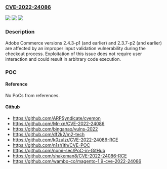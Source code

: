 ### [CVE-2022-24086](https://cve.mitre.org/cgi-bin/cvename.cgi?name=CVE-2022-24086)
![](https://img.shields.io/static/v1?label=Product&message=Magento%20Commerce&color=blue)
![](https://img.shields.io/static/v1?label=Version&message=%3C%3D%202.4.3-p1%20&color=brighgreen)
![](https://img.shields.io/static/v1?label=Vulnerability&message=Improper%20Input%20Validation%20(CWE-20)&color=brighgreen)

### Description

Adobe Commerce versions 2.4.3-p1 (and earlier) and 2.3.7-p2 (and earlier) are affected by an improper input validation vulnerability during the checkout process. Exploitation of this issue does not require user interaction and could result in arbitrary code execution.

### POC

#### Reference
No PoCs from references.

#### Github
- https://github.com/ARPSyndicate/cvemon
- https://github.com/Mr-xn/CVE-2022-24086
- https://github.com/binganao/vulns-2022
- https://github.com/df2k2/m2-tech
- https://github.com/k0zulzr/CVE-2022-24086-RCE
- https://github.com/n1sh1th/CVE-POC
- https://github.com/nomi-sec/PoC-in-GitHub
- https://github.com/shakeman8/CVE-2022-24086-RCE
- https://github.com/wambo-co/magento-1.9-cve-2022-24086

